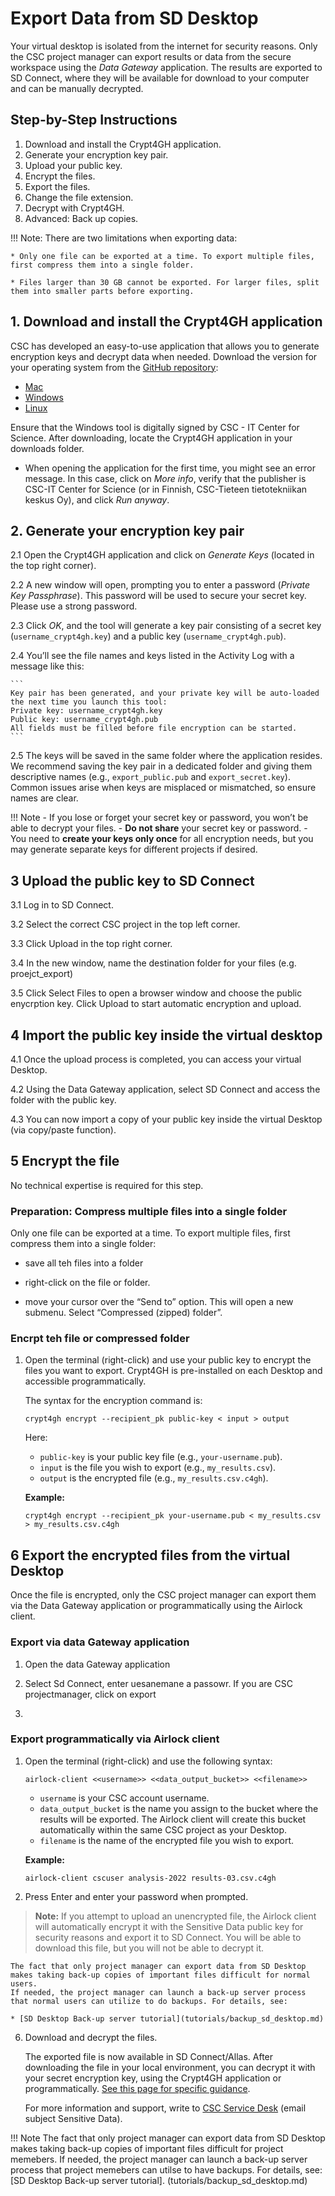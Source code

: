 # Export Data from SD Desktop

Your virtual desktop is isolated from the internet for security reasons. Only the CSC project manager can export results or data from the secure workspace using the _Data Gateway_ application. The results are exported to SD Connect, where they will be available for download to your computer and can be manually decrypted.

## Step-by-Step Instructions

1. Download and install the Crypt4GH application.
2. Generate your encryption key pair.
3. Upload your public key.
4. Encrypt the files.
5. Export the files.
6. Change the file extension.
7. Decrypt with Crypt4GH.
8. Advanced: Back up copies.

!!! Note:
    There are two limitations when exporting data:
    
    * Only one file can be exported at a time. To export multiple files, first compress them into a single folder.
    
    * Files larger than 30 GB cannot be exported. For larger files, split them into smaller parts before exporting.


## 1. Download and install the Crypt4GH application

CSC has developed an easy-to-use application that allows you to generate encryption keys and decrypt data when needed. Download the version for your operating system from the [GitHub repository](https://github.com/CSCfi/crypt4gh-gui):

   * [Mac](https://github.com/CSCfi/crypt4gh-gui/releases/download/v1.3.0/crypt4gh-gui-python3.10-macos-amd64.zip)
   * [Windows](https://github.com/CSCfi/crypt4gh-gui/releases/download/v1.3.0/crypt4gh-gui-python3.10-windows-amd64.zip)
   * [Linux](https://github.com/CSCfi/crypt4gh-gui/releases/download/v1.3.0/crypt4gh-gui-python3.10-linux-amd64.zip)

Ensure that the Windows tool is digitally signed by CSC - IT Center for Science. After downloading, locate the Crypt4GH application in your downloads folder.

* When opening the application for the first time, you might see an error message. In this case, click on _More info_, verify that the publisher is CSC-IT Center for Science (or in Finnish, CSC-Tieteen tietotekniikan keskus Oy), and click _Run anyway_.



## 2. Generate your encryption key pair

2.1 Open the Crypt4GH application and click on _Generate Keys_ (located in the top right corner).

2.2 A new window will open, prompting you to enter a password (_Private Key Passphrase_). This password will be used to secure your secret key. Please use a strong password.

2.3 Click _OK_, and the tool will generate a key pair consisting of a secret key (`username_crypt4gh.key`) and a public key (`username_crypt4gh.pub`).

2.4 You’ll see the file names and keys listed in the Activity Log with a message like this:

    ```
    Key pair has been generated, and your private key will be auto-loaded the next time you launch this tool:
    Private key: username_crypt4gh.key
    Public key: username_crypt4gh.pub
    All fields must be filled before file encryption can be started.
    ```

2.5 The keys will be saved in the same folder where the application resides. We recommend saving the key pair in a dedicated folder and giving them descriptive names (e.g., `export_public.pub` and `export_secret.key`). Common issues arise when keys are misplaced or mismatched, so ensure names are clear.

!!! Note
    - If you lose or forget your secret key or password, you won’t be able to decrypt your files.
    - **Do not share** your secret key or password.
    - You need to **create your keys only once** for all encryption needs, but you may generate separate keys for different projects if desired.



## 3 Upload the public key to SD Connect 

3.1 Log in to SD Connect.

3.2 Select the correct CSC project in the top left corner.

3.3 Click Upload in the top right corner.

3.4 In the new window, name the destination folder for your files (e.g. proejct_export)

3.5 Click Select Files to open a browser window and choose the public enycrption key. Click Upload to start automatic encryption and upload.


## 4  Import the public key inside the virtual desktop

4.1 Once the upload process is completed, you can access your virtual Desktop.

4.2 Using the Data Gateway application, select SD Connect and access the folder with the public key. 

4.3 You can now import a copy of your public key inside the virtual Desktop (via copy/paste function). 



## 5 Encrypt the file

No technical expertise is required for this step. 


### Preparation:  Compress multiple files into a single folder 

Only one file can be exported at a time. To export multiple files, first compress them into a single folder:

* save all teh files into a folder

* right-click on the file or folder.

* move your cursor over the “Send to” option. This will open a new submenu. Select “Compressed (zipped) folder”.

### Encrpt teh file or compressed folder

1. Open the terminal (right-click) and use your public key to encrypt the files you want to export. Crypt4GH is pre-installed on each Desktop and accessible programmatically.

    The syntax for the encryption command is:

    ```text
    crypt4gh encrypt --recipient_pk public-key < input > output
    ```

    Here:
    - `public-key` is your public key file (e.g., `your-username.pub`).
    - `input` is the file you wish to export (e.g., `my_results.csv`).
    - `output` is the encrypted file (e.g., `my_results.csv.c4gh`).

    **Example:**

    ```text
    crypt4gh encrypt --recipient_pk your-username.pub < my_results.csv > my_results.csv.c4gh
    ```

## 6 Export the encrypted files from the virtual Desktop

Once the file is encrypted, only the CSC project manager can export them  via the Data Gateway application or programmatically using the Airlock client.

### Export via data Gateway application

1. Open the data Gateway application
   
3. Select Sd Connect, enter uesanemane a passowr. If you are CSC projectmanager, click on export

4. 


### Export programmatically via Airlock client

1. Open the terminal (right-click) and use the following syntax:

    ```text
    airlock-client <<username>> <<data_output_bucket>> <<filename>>
    ```

    - `username` is your CSC account username.
    - `data_output_bucket` is the name you assign to the bucket where the results will be exported. The Airlock client will create this bucket automatically within the same CSC project as your Desktop.
    - `filename` is the name of the encrypted file you wish to export.

    **Example:**

    ```text
    airlock-client cscuser analysis-2022 results-03.csv.c4gh
    ```

2. Press Enter and enter your password when prompted.

> **Note:** If you attempt to upload an unencrypted file, the Airlock client will automatically encrypt it with the Sensitive Data public key for security reasons and export it to SD Connect. You will be able to download this file, but you will not be able to decrypt it.

    The fact that only project manager can export data from SD Desktop makes taking back-up copies of important files difficult for normal users. 
    If needed, the project manager can launch a back-up server process that normal users can utilize to do backups. For details, see:

    * [SD Desktop Back-up server tutorial](tutorials/backup_sd_desktop.md)

6. Download and decrypt the files.

    The exported file is now available in SD Connect/Allas. After downloading the file in your local environment, you can decrypt it with your secret encryption key, using the Crypt4GH application or programmatically. [See this page for specific guidance](sd-connect-download-old-version.md). 

    For more information and support, write to [CSC Service Desk](../../support/contact.md) (email subject Sensitive Data).


!!! Note
   The fact that only project manager can export data from SD Desktop makes taking back-up copies of important files difficult for project memebers. If needed, the project manager can launch a back-up server process that project memebers can utilse to have backups. For details, see: [SD Desktop Back-up server tutorial].     (tutorials/backup_sd_desktop.md)

